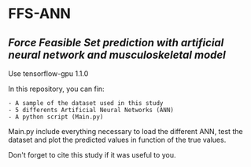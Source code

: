 
# FFS-ANN

## *Force Feasible Set prediction with artificial neural network and musculoskeletal model*

Use tensorflow-gpu 1.1.0

In this repository, you can fin: 

    - A sample of the dataset used in this study
    - 5 differents Artificial Neural Networks (ANN)
    - A python script (Main.py)
    
Main.py include everything necessary to load the different ANN, test the dataset and plot the predicted values in function of the true values.

Don't forget to cite this study if it was useful to you.
